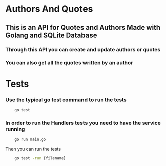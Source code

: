 # Authors And Quotes

## This is an API for Quotes and Authors Made with Golang and SQLite Database

### Through this API you can create and update authors or quotes

### You can also get all the quotes written by an author


# Tests
### Use the typical go test command to run the tests
```bash
    go test 
```
### In order to run the Handlers tests you need to have the service running
```bash
    go run main.go
```
Then you can run the tests
```bash
    go test -run {filename}
```